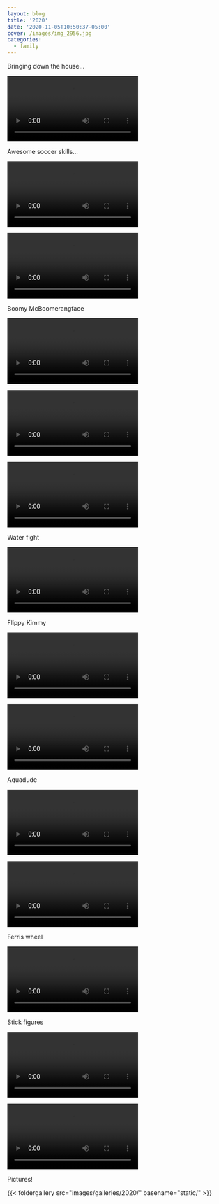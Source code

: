 ```yaml
---
layout: blog
title: '2020'
date: '2020-11-05T10:50:37-05:00'
cover: /images/img_2956.jpg
categories:
  - family
---
```

Bringing down the house...

<video controls="controls" src="/images/galleries/2020/IMG_2681.mov"></video>

Awesome soccer skills...

<video controls="controls" src="/images/galleries/2020/IMG_2693.mov"></video>

<video controls="controls" src="/images/galleries/2020/IMG_2694.mov"></video>

Boomy McBoomerangface

<video controls="controls" src="/images/galleries/2020/IMG_2695.mov"></video>

<video controls="controls" src="/images/galleries/2020/IMG_2698.mov"></video>

<video controls="controls" src="/images/galleries/2020/IMG_2699.mov"></video>

Water fight

<video controls="controls" src="/images/galleries/2020/IMG_2759.mov"></video>

Flippy Kimmy

<video controls="controls" src="/images/galleries/2020/IMG_2788.mov"></video>

<video controls="controls" src="/images/galleries/2020/IMG_2789.mov"></video>

Aquadude

<video controls="controls" src="/images/galleries/2020/IMG_2866.mov"></video>

<video controls="controls" src="/images/galleries/2020/IMG_2867.mov"></video>

Ferris wheel

<video controls="controls" src="/images/galleries/2020/IMG_2928.mov"></video>

Stick figures

<video controls="controls" src="/images/galleries/2020/IMG_2992.mov"></video>

<video controls="controls" src="/images/galleries/2020/IMG_2993.mov"></video>

Pictures!

{{< foldergallery src="images/galleries/2020/" basename="static/" >}}

